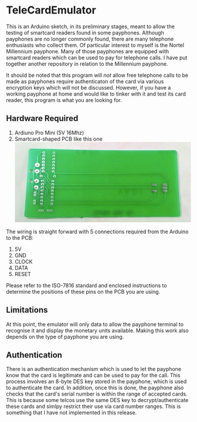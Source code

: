 # TeleCardEmulator
This is an Arduino sketch, in its preliminary stages, meant to allow the testing of smartcard readers found in some payphones.  Although payphones are no longer commonly found, there are many telephone enthusiasts who collect them.  Of particular interest to myself is the Nortel Millennium payphone.  Many of those payphones are equipped with smartcard readers which can be used to pay for telephone calls.  I have put together another repository in relation to the Millennium payphone.

It should be noted that this program will *not* allow free telephone calls to be made as payphones require authenticaton of the card via various encryption keys which will not be discussed.  However, if you have a working payphone at home and would like to tinker with it and test its card reader, this program is what you are looking for.

## Hardware Required
1. Ardiuno Pro Mini (5V 16Mhz)
2. Smartcard-shaped PCB like this one ![alt text](https://raw.githubusercontent.com/armeniki/TeleCardEmulator/main/pics/pcb_card.jpg "Smartcard PCB") 

The wiring is straight forward with 5 connections required from the Arduino to the PCB:
1. 5V
2. GND
3. CLOCK
4. DATA
5. RESET

Please refer to the ISO-7816 standard and enclosed instructions to determine the positions of these pins on the PCB you are using.


## Limitations
At this point, the emulator will only data to allow the payphone terminal to recognise it and display the monetary units available.  Making this work also depends on the type of payphone you are using.  


## Authentication
There is an authentication mechanism which is used to let the payphone know that the card is legitimate and can be used to pay for the call.  This process involves an 8-byte DES key stored in the payphone, which is used to authenticate the card.  In addition, once this is done, the payphone also checks that the card's serial number is within the range of accepted cards.  This is because some telcos use the same DES key to decrypt/authenticate these cards and simlpy restrict their use via card number ranges.  This is something that I have not implemented in this release.


